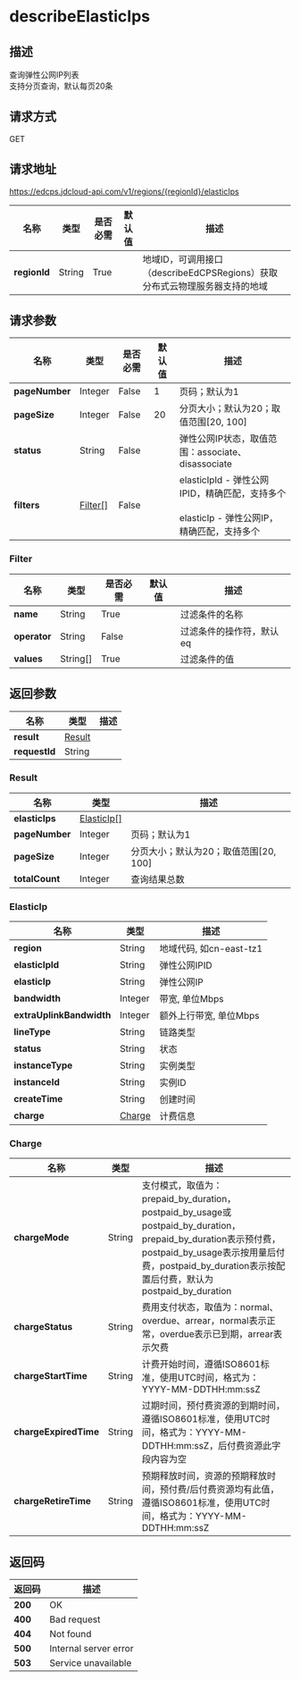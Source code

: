 # describeElasticIps


## 描述
查询弹性公网IP列表<br/>
支持分页查询，默认每页20条<br/>


## 请求方式
GET

## 请求地址
https://edcps.jdcloud-api.com/v1/regions/{regionId}/elasticIps

|名称|类型|是否必需|默认值|描述|
|---|---|---|---|---|
|**regionId**|String|True| |地域ID，可调用接口（describeEdCPSRegions）获取分布式云物理服务器支持的地域|

## 请求参数
|名称|类型|是否必需|默认值|描述|
|---|---|---|---|---|
|**pageNumber**|Integer|False|1|页码；默认为1|
|**pageSize**|Integer|False|20|分页大小；默认为20；取值范围[20, 100]|
|**status**|String|False| |弹性公网IP状态，取值范围：associate、disassociate|
|**filters**|[Filter[]](Filter)|False| |elasticIpId - 弹性公网IPID，精确匹配，支持多个<br/><br>elasticIp - 弹性公网IP，精确匹配，支持多个<br>|

### <a name="Filter">Filter</a>
|名称|类型|是否必需|默认值|描述|
|---|---|---|---|---|
|**name**|String|True| |过滤条件的名称|
|**operator**|String|False| |过滤条件的操作符，默认eq|
|**values**|String[]|True| |过滤条件的值|

## 返回参数
|名称|类型|描述|
|---|---|---|
|**result**|[Result](Result)| |
|**requestId**|String| |

### <a name="Result">Result</a>
|名称|类型|描述|
|---|---|---|
|**elasticIps**|[ElasticIp[]](ElasticIp)| |
|**pageNumber**|Integer|页码；默认为1|
|**pageSize**|Integer|分页大小；默认为20；取值范围[20, 100]|
|**totalCount**|Integer|查询结果总数|
### <a name="ElasticIp">ElasticIp</a>
|名称|类型|描述|
|---|---|---|
|**region**|String|地域代码, 如cn-east-tz1|
|**elasticIpId**|String|弹性公网IPID|
|**elasticIp**|String|弹性公网IP|
|**bandwidth**|Integer|带宽, 单位Mbps|
|**extraUplinkBandwidth**|Integer|额外上行带宽, 单位Mbps|
|**lineType**|String|链路类型|
|**status**|String|状态|
|**instanceType**|String|实例类型|
|**instanceId**|String|实例ID|
|**createTime**|String|创建时间|
|**charge**|[Charge](Charge)|计费信息|
### <a name="Charge">Charge</a>
|名称|类型|描述|
|---|---|---|
|**chargeMode**|String|支付模式，取值为：prepaid_by_duration，postpaid_by_usage或postpaid_by_duration，prepaid_by_duration表示预付费，postpaid_by_usage表示按用量后付费，postpaid_by_duration表示按配置后付费，默认为postpaid_by_duration|
|**chargeStatus**|String|费用支付状态，取值为：normal、overdue、arrear，normal表示正常，overdue表示已到期，arrear表示欠费|
|**chargeStartTime**|String|计费开始时间，遵循ISO8601标准，使用UTC时间，格式为：YYYY-MM-DDTHH:mm:ssZ|
|**chargeExpiredTime**|String|过期时间，预付费资源的到期时间，遵循ISO8601标准，使用UTC时间，格式为：YYYY-MM-DDTHH:mm:ssZ，后付费资源此字段内容为空|
|**chargeRetireTime**|String|预期释放时间，资源的预期释放时间，预付费/后付费资源均有此值，遵循ISO8601标准，使用UTC时间，格式为：YYYY-MM-DDTHH:mm:ssZ|

## 返回码
|返回码|描述|
|---|---|
|**200**|OK|
|**400**|Bad request|
|**404**|Not found|
|**500**|Internal server error|
|**503**|Service unavailable|
